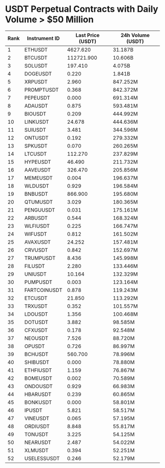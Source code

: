 # USDT Perpetual Contracts with Daily Volume > $50 Million

| Rank | Instrument ID | Last Price (USDT) | 24h Volume (USDT) |
|------|---------------|-------------------|-------------------|
| 1 | ETHUSDT | 4627.620 | 31.187B |
| 2 | BTCUSDT | 112721.900 | 10.606B |
| 3 | SOLUSDT | 197.410 | 4.075B |
| 4 | DOGEUSDT | 0.220 | 1.841B |
| 5 | XRPUSDT | 2.960 | 847.252M |
| 6 | PROMPTUSDT | 0.368 | 842.372M |
| 7 | PEPEUSDT | 0.000 | 691.314M |
| 8 | ADAUSDT | 0.875 | 593.481M |
| 9 | BIOUSDT | 0.209 | 444.992M |
| 10 | LINKUSDT | 24.678 | 444.636M |
| 11 | SUIUSDT | 3.481 | 344.596M |
| 12 | ONTUSDT | 0.192 | 279.332M |
| 13 | SPKUSDT | 0.070 | 260.265M |
| 14 | LTCUSDT | 112.270 | 237.829M |
| 15 | HYPEUSDT | 46.490 | 211.732M |
| 16 | AAVEUSDT | 326.470 | 205.856M |
| 17 | MEMEUSDT | 0.004 | 196.637M |
| 18 | WLDUSDT | 0.929 | 196.584M |
| 19 | BNBUSDT | 866.900 | 195.680M |
| 20 | QTUMUSDT | 3.029 | 180.365M |
| 21 | PENGUUSDT | 0.031 | 175.161M |
| 22 | ARBUSDT | 0.544 | 168.324M |
| 23 | WLFIUSDT | 0.225 | 166.747M |
| 24 | WIFUSDT | 0.812 | 161.502M |
| 25 | AVAXUSDT | 24.252 | 157.481M |
| 26 | CRVUSDT | 0.842 | 152.697M |
| 27 | TRUMPUSDT | 8.436 | 145.998M |
| 28 | FILUSDT | 2.280 | 133.446M |
| 29 | UNIUSDT | 10.164 | 132.329M |
| 30 | PUMPUSDT | 0.003 | 123.164M |
| 31 | FARTCOINUSDT | 0.878 | 119.243M |
| 32 | ETCUSDT | 21.850 | 113.292M |
| 33 | TRXUSDT | 0.352 | 101.557M |
| 34 | LDOUSDT | 1.356 | 100.468M |
| 35 | DOTUSDT | 3.882 | 98.585M |
| 36 | CFXUSDT | 0.178 | 92.548M |
| 37 | NEOUSDT | 7.526 | 88.720M |
| 38 | OPUSDT | 0.726 | 86.997M |
| 39 | BCHUSDT | 560.700 | 78.996M |
| 40 | SHIBUSDT | 0.000 | 78.880M |
| 41 | ETHFIUSDT | 1.159 | 76.867M |
| 42 | BOMEUSDT | 0.002 | 70.589M |
| 43 | ONDOUSDT | 0.929 | 66.983M |
| 44 | HBARUSDT | 0.239 | 60.865M |
| 45 | BONKUSDT | 0.000 | 58.801M |
| 46 | IPUSDT | 5.821 | 58.517M |
| 47 | VINEUSDT | 0.065 | 57.195M |
| 48 | ORDIUSDT | 8.848 | 55.817M |
| 49 | TONUSDT | 3.225 | 54.125M |
| 50 | NEARUSDT | 2.487 | 54.022M |
| 51 | XLMUSDT | 0.394 | 52.251M |
| 52 | USELESSUSDT | 0.246 | 52.179M |

